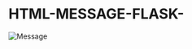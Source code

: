# HTML-MESSAGE-FLASK-

![Message](https://user-images.githubusercontent.com/114913352/194832455-94cf3a88-cd64-4769-b70d-c781f864d4b9.png)

